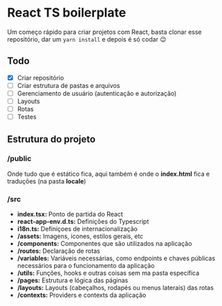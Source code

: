# React TS boilerplate
Um começo rápido para criar projetos com React, basta clonar esse repositório, dar um `yarn install` e depois é só codar 😉

## Todo
- [x] Criar repositório
- [ ] Criar estrutura de pastas e arquivos
- [ ] Gerenciamento de usuário (autenticação e autorização)
- [ ] Layouts
- [ ] Rotas
- [ ] Testes

## Estrutura do projeto
### /public
Onde tudo que é estático fica, aqui também é onde o __index.html__ fica e traduções (na pasta __locale__)

### /src
* __index.tsx:__ Ponto de partida do React
* __react-app-env.d.ts:__ Definições do Typescript
* __i18n.ts:__ Definiçoes de internacionalização
* __/assets:__ Imagens, icones, estilos gerais, etc
* __/components:__ Componentes que são utilizados na aplicação
* __/routes:__ Declaração de rotas
* __/variables:__ Variáveis necessárias, como endpoints e chaves públicas necessários para o funcionamento da aplicação
* __/utils:__ Funções, hooks e outras coisas sem ma pasta específica
* __/pages:__ Estrutura e lógica das páginas
* __/layouts:__ Layouts (cabeçalhos, rodapés ou menus laterais) das rotas
* __/contexts:__ Providers e contexts da aplicação

